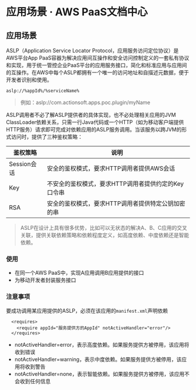 # 应用场景 · AWS PaaS文档中心

## 应用场景

ASLP（Application Service Locator Protocol，应用服务访问定位协议）是AWS平台App PaaS容器为解决应用间互操作和安全访问控制定义的一套私有协议和实现，用于统一管控企业PaaS平台的应用服务接口，简化和标准应用与应用间的互操作。在AWS中每个ASLP都拥有一个唯一的访问地址和自描述元数据，便于开发者识别和使用。
    
    
    aslp://%appId%/%serviceName%
    

> 例如：aslp://com.actionsoft.apps.poc.plugin/myName

ASLP调用者不必了解ASLP提供者的具体实现，也不必处理相关应用的JVM ClassLoader依赖关系，只需一行Java代码或一个HTTP（如为移动客户端提供HTTP服务）请求即可完成对依赖应用的ASLP服务调用。当该服务以跨JVM的形式访问时，提供了三种鉴权策略：

鉴权策略 | 说明  
---|---  
Session会话 | 安全的鉴权模式，要求HTTP调用者提供AWS会话  
Key | 不安全的鉴权模式，要求HTTP调用者提供约定的Key口令串  
RSA | 安全的鉴权模式，要求HTTP调用者提供特定公钥加密的串  
  
> ASLP在设计上具有很多优势，比如可以无状态的解决A、B、C应用的交叉关联，提供关联依赖策略和依赖程度定义，如高度依赖、中度依赖还是智能依赖。

### 使用

  * 在同一个AWS PaaS中，实现A应用调用B应用提供的接口
  * 为移动开发者封装服务接口

### 注意事项

要成功调用某应用提供的ASLP，必须在该应用的`manifest.xml`声明依赖
    
    
      <requires>
        <require appId="服务提供方的AppId" notActiveHandler="error"/>
      </requires>
    

  * notActiveHandler=error，表示高度依赖。如果服务提供方被停用，该应用将收到错误
  * notActiveHandler=warning，表示中度依赖。如果服务提供方被停用，该应用将收到警告
  * notActiveHandler=none，表示智能依赖。如果服务提供方被停用，该应用不会收到任何信息